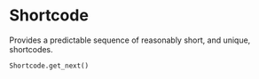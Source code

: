# Shortcode

Provides a predictable sequence of reasonably short, and unique, shortcodes.

    Shortcode.get_next()
